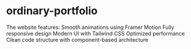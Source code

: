 # ordinary-portfolio
The website features:  Smooth animations using Framer Motion Fully responsive design Modern UI with Tailwind CSS Optimized performance Clean code structure with component-based architecture

